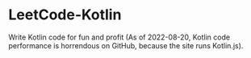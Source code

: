 # LeetCode-Kotlin

Write Kotlin code for fun and profit (As of 2022-08-20, 
Kotlin code performance is horrendous on GitHub, because the site runs Kotlin.js). 
